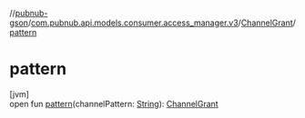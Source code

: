 //[pubnub-gson](../../../index.md)/[com.pubnub.api.models.consumer.access_manager.v3](../index.md)/[ChannelGrant](index.md)/[pattern](pattern.md)

# pattern

[jvm]\
open fun [pattern](pattern.md)(channelPattern: [String](https://docs.oracle.com/javase/8/docs/api/java/lang/String.html)): [ChannelGrant](index.md)
